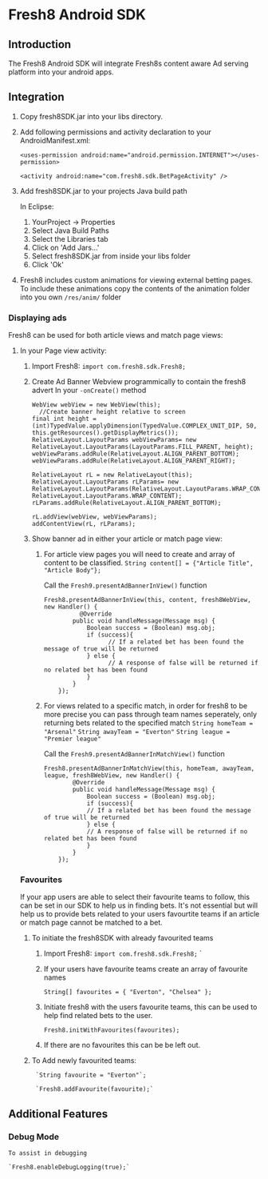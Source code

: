 Fresh8 Android SDK
==================

## Introduction

The Fresh8 Android SDK will integrate Fresh8s content aware Ad serving platform into your android apps.

                
## Integration

1. Copy fresh8SDK.jar into your libs directory.
    
2. Add following permissions and activity declaration to your AndroidManifest.xml:

    ```<uses-permission android:name="android.permission.INTERNET"></uses-permission>```
    
    ```<activity android:name="com.fresh8.sdk.BetPageActivity" />```

3. Add fresh8SDK.jar to your projects Java build path

    In Eclipse:
    1. YourProject -> Properties
    2. Select Java Build Paths
    3. Select the Libraries tab
    4. Click on 'Add Jars...'
    5. Select fresh8SDK.jar from inside your libs folder
    6. Click 'Ok'

4. Fresh8 includes custom animations for viewing external betting pages. To include these animations copy the contents of the animation folder into you own `/res/anim/` folder
    
    

### Displaying ads
Fresh8 can be used for both article views and match page views:


1. In your Page view activity:

    1. Import Fresh8: `import com.fresh8.sdk.Fresh8;`
    
    2. Create Ad Banner Webview programmically to contain the fresh8 advert In your `-onCreate()` method
    
          ```
          WebView webView = new WebView(this);
        	//Create banner height relative to screen
		final int height = (int)TypedValue.applyDimension(TypedValue.COMPLEX_UNIT_DIP, 50, this.getResources().getDisplayMetrics());
        RelativeLayout.LayoutParams webViewParams= new RelativeLayout.LayoutParams(LayoutParams.FILL_PARENT, height);
        webViewParams.addRule(RelativeLayout.ALIGN_PARENT_BOTTOM);
        webViewParams.addRule(RelativeLayout.ALIGN_PARENT_RIGHT);
        
        RelativeLayout rL = new RelativeLayout(this);
        RelativeLayout.LayoutParams rLParams= new RelativeLayout.LayoutParams(RelativeLayout.LayoutParams.WRAP_CONTENT, RelativeLayout.LayoutParams.WRAP_CONTENT);
        rLParams.addRule(RelativeLayout.ALIGN_PARENT_BOTTOM);
        
        rL.addView(webView, webViewParams);
        addContentView(rL, rLParams);
		```


   3. Show banner ad in either your article or match page view:
        
        1. For article view pages you will need to create and array of content to be classified.
            ```String content[] = {"Article Title", "Article Body"};```
            
            Call the `Fresh9.presentAdBannerInView()` function
            
            ```
            Fresh8.presentAdBannerInView(this, content, fresh8WebView, new Handler() {
    			      @Override
          			public void handleMessage(Message msg) {
          				Boolean success = (Boolean) msg.obj;
          				if (success){
          					  // If a related bet has been found the message of true will be returned
          				} else {
          					  // A response of false will be returned if no related bet has been found
          				}
          			}
          		});
            ```
            
        2. For views related to a specific match, in order for fresh8 to be more precise you can pass through team names seperately, only returning bets related to the specified match
            `String homeTeam = "Arsenal"`
            `String awayTeam = "Everton"`
            `String league = "Premier league"`


            Call the `Fresh9.presentAdBannerInMatchView()` function
            
            ```
            Fresh8.presentAdBannerInMatchView(this, homeTeam, awayTeam, league, fresh8WebView, new Handler() {
        			@Override
        			public void handleMessage(Message msg) {
        				Boolean success = (Boolean) msg.obj;
        				if (success){
          				// If a related bet has been found the message of true will be returned
        				} else {
          				// A response of false will be returned if no related bet has been found
        				}
        			}
        		});
            ```
        
    
    ### Favourites

	If your app users are able to select their favourite teams to follow, this can be set in our SDK to help us in finding bets. It's not essential but will help us to provide bets related to your users favourtite teams if an article or match page cannot be matched to a bet.
   

	1.  To initiate the fresh8SDK with already favourited teams
	  
	    1. Import Fresh8: `import com.fresh8.sdk.Fresh8;`
	`
	            
	    2. If your users have favourite teams create an array of favourite names
	
	        `String[] favourites = { "Everton", "Chelsea" };`
	  
	  
	  
	    3. Initiate fresh8 with the users favourite teams, this can be used to help find related bets to the user.
	    
	        `Fresh8.initWithFavourites(favourites);`
	        
	    4. If there are no favourites this can be be left out.
    
	2. To Add newly favourited teams:
	        
	        `String favourite = "Everton"`;
	
	        `Fresh8.addFavourite(favourite);`


## Additional Features

### Debug Mode
    
    To assist in debugging
    
    `Fresh8.enableDebugLogging(true);`



